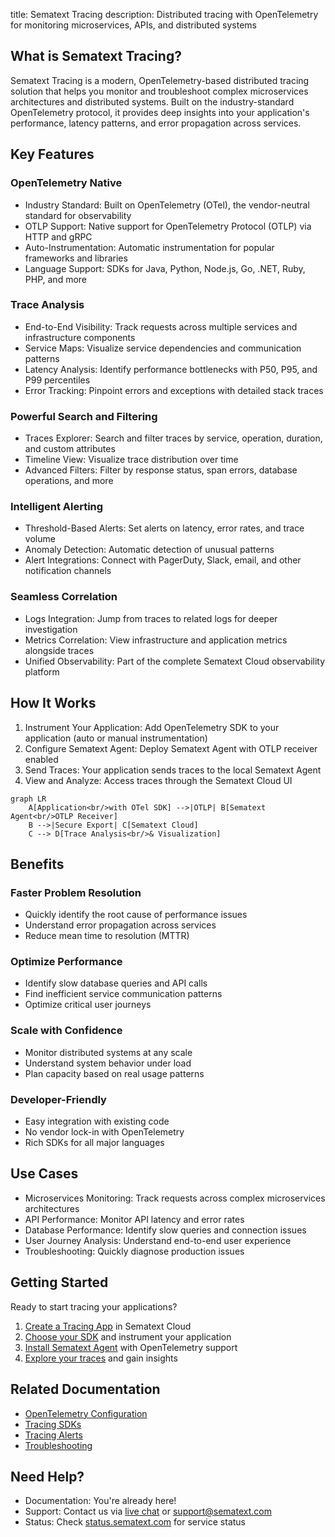 title: Sematext Tracing
description: Distributed tracing with OpenTelemetry for monitoring microservices, APIs, and distributed systems

## What is Sematext Tracing?

Sematext Tracing is a modern, OpenTelemetry-based distributed tracing solution that helps you monitor and troubleshoot complex microservices architectures and distributed systems. Built on the industry-standard OpenTelemetry protocol, it provides deep insights into your application's performance, latency patterns, and error propagation across services.

## Key Features

### OpenTelemetry Native
- Industry Standard: Built on OpenTelemetry (OTel), the vendor-neutral standard for observability
- OTLP Support: Native support for OpenTelemetry Protocol (OTLP) via HTTP and gRPC
- Auto-Instrumentation: Automatic instrumentation for popular frameworks and libraries
- Language Support: SDKs for Java, Python, Node.js, Go, .NET, Ruby, PHP, and more

### Trace Analysis
- End-to-End Visibility: Track requests across multiple services and infrastructure components
- Service Maps: Visualize service dependencies and communication patterns
- Latency Analysis: Identify performance bottlenecks with P50, P95, and P99 percentiles
- Error Tracking: Pinpoint errors and exceptions with detailed stack traces

### Powerful Search and Filtering
- Traces Explorer: Search and filter traces by service, operation, duration, and custom attributes
- Timeline View: Visualize trace distribution over time
- Advanced Filters: Filter by response status, span errors, database operations, and more

### Intelligent Alerting
- Threshold-Based Alerts: Set alerts on latency, error rates, and trace volume
- Anomaly Detection: Automatic detection of unusual patterns
- Alert Integrations: Connect with PagerDuty, Slack, email, and other notification channels

### Seamless Correlation
- Logs Integration: Jump from traces to related logs for deeper investigation
- Metrics Correlation: View infrastructure and application metrics alongside traces
- Unified Observability: Part of the complete Sematext Cloud observability platform

## How It Works

1. Instrument Your Application: Add OpenTelemetry SDK to your application (auto or manual instrumentation)
2. Configure Sematext Agent: Deploy Sematext Agent with OTLP receiver enabled
3. Send Traces: Your application sends traces to the local Sematext Agent
4. View and Analyze: Access traces through the Sematext Cloud UI

```mermaid
graph LR
    A[Application<br/>with OTel SDK] -->|OTLP| B[Sematext Agent<br/>OTLP Receiver]
    B -->|Secure Export| C[Sematext Cloud]
    C --> D[Trace Analysis<br/>& Visualization]
```

## Benefits

### Faster Problem Resolution
- Quickly identify the root cause of performance issues
- Understand error propagation across services
- Reduce mean time to resolution (MTTR)

### Optimize Performance
- Identify slow database queries and API calls
- Find inefficient service communication patterns
- Optimize critical user journeys

### Scale with Confidence
- Monitor distributed systems at any scale
- Understand system behavior under load
- Plan capacity based on real usage patterns

### Developer-Friendly
- Easy integration with existing code
- No vendor lock-in with OpenTelemetry
- Rich SDKs for all major languages

## Use Cases

- Microservices Monitoring: Track requests across complex microservices architectures
- API Performance: Monitor API latency and error rates
- Database Performance: Identify slow queries and connection issues
- User Journey Analysis: Understand end-to-end user experience
- Troubleshooting: Quickly diagnose production issues

## Getting Started

Ready to start tracing your applications?

1. [Create a Tracing App](/docs/tracing/create-tracing-app/) in Sematext Cloud
2. [Choose your SDK](/docs/tracing/sdks/) and instrument your application
3. [Install Sematext Agent](/docs/agents/sematext-agent/opentelemetry/) with OpenTelemetry support
4. [Explore your traces](/docs/tracing/reports/explorer/) and gain insights

## Related Documentation

- [OpenTelemetry Configuration](/docs/agents/sematext-agent/opentelemetry/)
- [Tracing SDKs](/docs/tracing/sdks/)
- [Tracing Alerts](/docs/tracing/alerts/creating-alerts/)
- [Troubleshooting](/docs/tracing/troubleshooting/)

## Need Help?

- Documentation: You're already here!
- Support: Contact us via [live chat](#) or [support@sematext.com](mailto:support@sematext.com)
- Status: Check [status.sematext.com](https://status.sematext.com) for service status